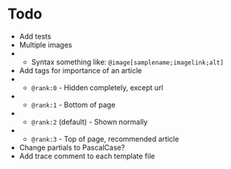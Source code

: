 # Todo

- Add tests
- Multiple images
- - Syntax something like: `@image[samplename;imagelink;alt]`
- Add tags for importance of an article
- - `@rank:0` - Hidden completely, except url
- - `@rank:1` - Bottom of page
- - `@rank:2` (default) - Shown normally
- - `@rank:3` - Top of page, recommended article
- Change partials to PascalCase?
- Add trace comment to each template file
